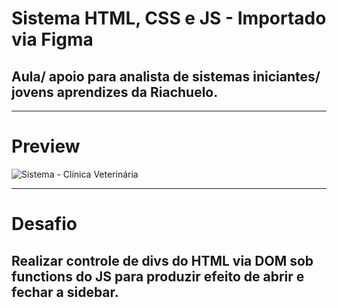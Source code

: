 # Sistema HTML, CSS e JS - Importado via Figma
## Aula/ apoio para analista de sistemas iniciantes/ jovens aprendizes da Riachuelo.
---

# Preview
![Sistema - Clínica Veterinária](https://github.com/viniciustavanoferreira/html-css-js/blob/master/assets/_images/preview.png)

---
# Desafio
## Realizar controle de divs do HTML via DOM sob functions do JS para produzir efeito de abrir e fechar a sidebar.